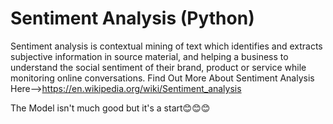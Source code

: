 
# Sentiment Analysis (Python)


 Sentiment analysis is contextual mining of text which identifies and extracts subjective information in source material, and helping a business to understand the social sentiment of their brand, product or service while monitoring online conversations.
Find Out More About Sentiment Analysis Here-->https://en.wikipedia.org/wiki/Sentiment_analysis

The Model isn't much good but it's a start😊😊😊
